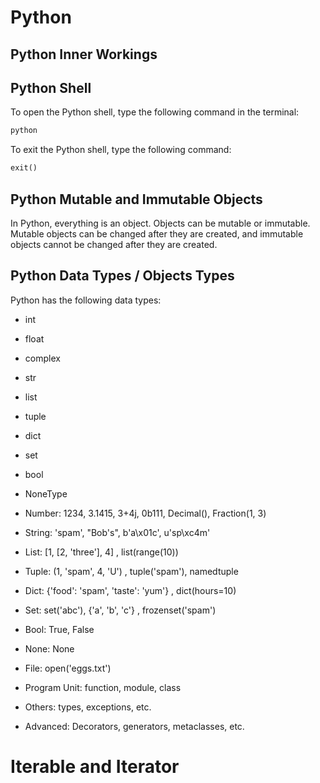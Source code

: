 # Python

## Python Inner Workings

## Python Shell

To open the Python shell, type the following command in the terminal:

```bash
python
```

To exit the Python shell, type the following command:

```python
exit()
```

## Python Mutable and Immutable Objects

In Python, everything is an object. Objects can be mutable or immutable. Mutable objects can be changed after they are created, and immutable objects cannot be changed after they are created.

## Python Data Types / Objects Types

Python has the following data types:

- int
- float
- complex
- str
- list
- tuple
- dict
- set
- bool
- NoneType

- Number: 1234, 3.1415, 3+4j, 0b111, Decimal(), Fraction(1, 3)
- String: 'spam', "Bob's", b'a\x01c', u'sp\xc4m'
- List: [1, [2, 'three'], 4] , list(range(10))
- Tuple: (1, 'spam', 4, 'U') , tuple('spam'), namedtuple
- Dict: {'food': 'spam', 'taste': 'yum'} , dict(hours=10)
- Set: set('abc'), {'a', 'b', 'c'} , frozenset('spam')
- Bool: True, False
- None: None
- File: open('eggs.txt')
- Program Unit: function, module, class
- Others: types, exceptions, etc.

- Advanced: Decorators, generators, metaclasses, etc.

# Iterable and Iterator
